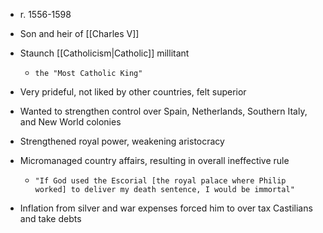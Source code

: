 - r. 1556-1598
- Son and heir of [[Charles V]]
- Staunch [[Catholicism|Catholic]] millitant
	- `the "Most Catholic King"`
- Very prideful, not liked by other countries, felt superior

- Wanted to strengthen control over Spain, Netherlands, Southern Italy, and New World colonies
- Strengthened royal power, weakening aristocracy
- Micromanaged country affairs, resulting in overall ineffective rule
	- `"If God used the Escorial [the royal palace where Philip worked] to deliver my death sentence, I would be immortal"`

- Inflation from silver and war expenses forced him to over tax Castilians and take debts